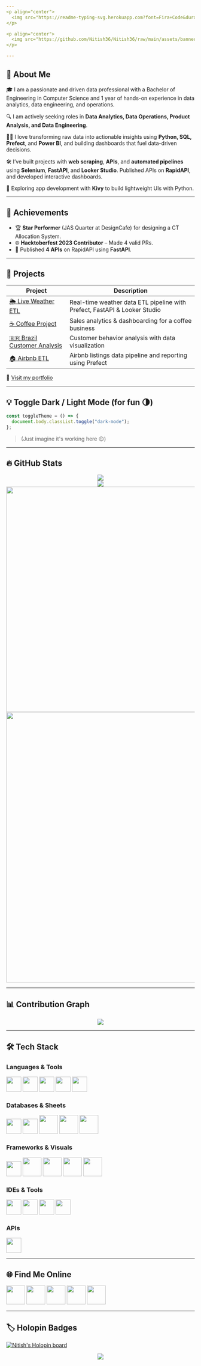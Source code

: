 ```yaml
---
<p align="center">
  <img src="https://readme-typing-svg.herokuapp.com?font=Fira+Code&duration=3000&pause=1000&color=F75C7E&width=435&lines=Hey!+I'm+Nitish+%F0%9F%91%8B;Welcome+to+my+GitHub+Profile!;Data+Analytics+%7C+Engineering+%7C+Visualization"/>
</p>

<p align="center">
  <img src="https://github.com/Nitish36/Nitish36/raw/main/assets/banner.png" alt="Banner"/>
</p>

---
```


## 🚀 About Me

🎓 I am a passionate and driven data professional with a Bachelor of Engineering in Computer Science and 1 year of hands-on experience in data analytics, data engineering, and operations.

🔍 I am actively seeking roles in **Data Analytics, Data Operations, Product Analysis, and Data Engineering**.

👨‍💻 I love transforming raw data into actionable insights using **Python, SQL, Prefect**, and **Power BI**, and building dashboards that fuel data-driven decisions.

🛠️ I’ve built projects with **web scraping**, **APIs**, and **automated pipelines** using **Selenium**, **FastAPI**, and **Looker Studio**. Published APIs on **RapidAPI**, and developed interactive dashboards.

📱 Exploring app development with **Kivy** to build lightweight UIs with Python.


---

## 🏅 Achievements

- 🏆 **Star Performer** (JAS Quarter at DesignCafe) for designing a CT Allocation System.
- 🌐 **Hacktoberfest 2023 Contributor** – Made 4 valid PRs.
- 🚀 Published **4 APIs** on RapidAPI using **FastAPI**.


---

## 📂 Projects

| Project | Description |
|--------|-------------|
| [🌦️ Live Weather ETL](https://github.com/Nitish36/Live-WeatherData-ETL) | Real-time weather data ETL pipeline with Prefect, FastAPI & Looker Studio |
| [☕ Coffee Project](https://github.com/Nitish36/Coffee-Project) | Sales analytics & dashboarding for a coffee business |
| [🇧🇷 Brazil Customer Analysis](https://github.com/Nitish36/Brazil-Customer-Analysis) | Customer behavior analysis with data visualization |
| [🏠 Airbnb ETL](https://github.com/Nitish36/airbnb-etl) | Airbnb listings data pipeline and reporting using Prefect |

🔗 [Visit my portfolio](https://nitish36.github.io/Nitish-Data-Analyst-Portfolio/)

---

## 💡 Toggle Dark / Light Mode (for fun 🌗)

```javascript
const toggleTheme = () => {
  document.body.classList.toggle("dark-mode");
};
```
> (Just imagine it's working here 😉)

---

## 🔥 GitHub Stats

<p align="center">
  <img src="http://github-readme-streak-stats.herokuapp.com?user=Nitish36&theme=neon-dark&hide_border=true" />
  <br/>
  <img src="https://github-readme-stats.vercel.app/api?username=Nitish36&show_icons=true&theme=dracula&hide_border=true" />
  <br/>
  <img width="600" src="https://stats.dooboo.io/api/github-stats-advanced?login=Nitish36" />
  <br/>
  <img width="720" src="https://stats.dooboo.io/api/github-trophies?login=Nitish36"/>
</p>

---

## 📊 Contribution Graph

<p align="center">
  <img src="https://github-readme-activity-graph.vercel.app/graph?username=Nitish36&theme=tokyo-night&area=true"/>
</p>

---

## 🛠️ Tech Stack

### Languages & Tools
<p>
  <img height="40" src="https://ziadoua.github.io/m3-Markdown-Badges/badges/Python/python1.svg"/>
  <img height="40" src="https://ziadoua.github.io/m3-Markdown-Badges/badges/MySQL/mysql1.svg"/>
  <img height="40" src="https://ziadoua.github.io/m3-Markdown-Badges/badges/Java/java3.svg"/>
  <img height="40" src="https://ziadoua.github.io/m3-Markdown-Badges/badges/HTML/html2.svg"/>
  <img height="40" src="https://ziadoua.github.io/m3-Markdown-Badges/badges/CSS/css2.svg"/>
</p>

### Databases & Sheets
<p>
  <img height="40" src="https://ziadoua.github.io/m3-Markdown-Badges/badges/SQLite/sqlite1.svg"/>
  <img height="40" src="https://ziadoua.github.io/m3-Markdown-Badges/badges/MongoDB/mongodb2.svg"/>
  <img height="50" src="https://github.com/user-attachments/assets/62601dcc-7d5d-4655-9442-c7be9f275d64"/>
  <img height="50" src="https://github.com/user-attachments/assets/0409423b-f861-47e3-aaab-15de8b43b76c"/>
  <img height="50" src="https://github.com/user-attachments/assets/d917d3a7-05dd-40a3-89c4-9903cbc9d9a1"/>
</p>

### Frameworks & Visuals
<p>
  <img height="40" src="https://ziadoua.github.io/m3-Markdown-Badges/badges/Flask/flask2.svg"/>
  <img height="50" src="https://img.icons8.com/color/1x/numpy.png"/>
  <img height="50" src="https://img.icons8.com/color/1x/pandas.png"/>
  <img height="50" src="https://github.com/user-attachments/assets/ec0cd8e6-46db-4ea3-9bf9-584aceef14f2"/>
  <img height="50" src="https://github.com/user-attachments/assets/0eaa94f0-f87e-44db-acc9-6c3277d9875c"/>
</p>

### IDEs & Tools
<p>
  <img height="40" src="https://img.icons8.com/fluency/1x/canva.png"/>
  <img height="40" src="https://img.icons8.com/nolan/1x/sublime-text-new-logo.png"/>
  <img height="40" src="https://ziadoua.github.io/m3-Markdown-Badges/badges/VisualStudioCode/visualstudiocode1.svg"/>
  <img height="40" src="https://ziadoua.github.io/m3-Markdown-Badges/badges/PyCharm/pycharm2.svg"/>
</p>

### APIs
<p>
  <img height="40" src="https://ziadoua.github.io/m3-Markdown-Badges/badges/FastAPI/fastapi1.svg"/>
</p>

---

## 🌐 Find Me Online

<p>
  <a href="https://www.linkedin.com/in/nitish-k-5431641b2/"><img height="50" src="https://cdn3.iconfinder.com/data/icons/2018-social-media-logotypes/1000/2018_social_media_popular_app_logo_linkedin-64.png"/></a>
  <a href="https://www.kaggle.com/freeman007"><img height="50" src="https://cdn4.iconfinder.com/data/icons/logos-and-brands/512/189_Kaggle_logo_logos-64.png"/></a>
  <a href="https://wa.me/+917975722193"><img height="50" src="https://cdn3.iconfinder.com/data/icons/2018-social-media-logotypes/1000/2018_social_media_popular_app_logo-whatsapp-64.png"/></a>
  <a href="https://stackoverflow.com/users/19821239/nitish-k"><img height="50" src="https://img.icons8.com/external-tal-revivo-shadow-tal-revivo/1x/external-stack-overflow-is-a-question-and-answer-site-for-professional-logo-shadow-tal-revivo.png"/></a>
  <a href="https://discord.com/channels/@me"><img height="50" src="https://cdn0.iconfinder.com/data/icons/social-media-2475/128/discord_message_interaction_logo_communication-64.png"/></a>
</p>

---

## 🏷️ Holopin Badges

<a href="https://holopin.io/@nitish36"><img src="https://holopin.me/nitish36" alt="Nitish's Holopin board"></a>

<p align="center">
  <img src="https://profile-counter.glitch.me/Nitish36/count.svg" />
</p>
